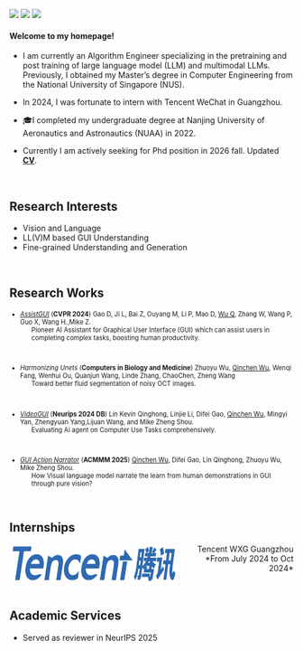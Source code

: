 [![](https://img.shields.io/badge/github-blue?logo=github)](https://github.com/frank6200db)    [![](https://img.shields.io/badge/Google_Scholar-blue?logo=google-scholar)]("https://scholar.google.com/citations?user=PcnkW94AAAAJ&hl=en")     [![](https://img.shields.io/badge/Email-red?logo=gmail&logoColor=white)](qinchen.wu62@gmail.com)

#### Welcome to my homepage! 
- I am currently an Algorithm Engineer specializing in the pretraining and post training of large language model (LLM) and multimodal LLMs. Previously, I obtained my Master’s degree in Computer Engineering from the National University of Singapore (NUS).
- In 2024, I was fortunate to intern with Tencent WeChat in Guangzhou.
- 🎓I completed my undergraduate degree at Nanjing University of Aeronautics and Astronautics (NUAA) in 2022. 

- Currently I am actively seeking for Phd position in 2026 fall. Updated [**CV**](static/assets/qinchen_wu_cv.pdf).



<br>

## Research Interests
- Vision and Language
- LL(V)M based GUI Understanding
- Fine-grained Understanding and Generation

<br>

## Research Works
<ul style="font-size: 0.8em; padding-right: 0">
    <li>
        <i><a href="https://arxiv.org/abs/2312.13108">AssistGUI</a></i> 
        (<b>CVPR 2024</b>) Gao D, Ji L, Bai Z, Ouyang M, Li P, Mao D, <u>Wu Q</u>, Zhang W, Wang P, Guo X, Wang H.,Mike Z.
        <div style="padding-left: 20px;">
            Pioneer AI Assistant for Graphical User Interface (GUI) which can assist users in completing complex tasks, boosting human productivity.
        </div>
    </li>
</ul>

<br>


<ul style="font-size: 0.8em; padding-right: 0">
    <li>
        <i>Harmonizing Unets </i>(<b>Computers in Biology and Medicine</b>) Zhuoyu Wu, <u>Qinchen Wu</u>, Wenqi Fang, Wenhui Ou, Quanjun Wang, Linde Zhang, ChaoChen, Zheng Wang
        <div style="padding-left: 20px;">
            Toward better fluid segmentation of noisy OCT images.
        </div>
    </li>
</ul>
<br>


<ul style="font-size: 0.8em; padding-right: 0">
    <li>
        <i><a href="https://showlab.github.io/videogui/assets/preprint.pdf">VideoGUI</a></i> 
        (<b>Neurips 2024 DB</b>) Lin Kevin Qinghong, Linjie Li, Difei Gao, <u>Qinchen Wu</u>, Mingyi Yan, Zhengyuan Yang,Lijuan Wang, and Mike Zheng Shou.
        <div style="padding-left: 20px;">
            Evaluating Ai agent on Computer Use Tasks comprehensively. 
        </div>
    </li>
</ul>

<br>

<ul style="font-size: 0.8em; padding-right: 0">
    <li>
        <i><a href="https://github.com/showlab/GUI-Narrator">GUI Action Narrator</a></i> 
        (<b>ACMMM 2025</b>)  <u>Qinchen Wu</u>, Difei Gao, Lin Qinghong, Zhuoyu Wu, Mike Zheng Shou.
        <div style="padding-left: 20px;">
            How Visual language model narrate the learn from human demonstrations in GUI through pure vision?
        </div>
    </li>
</ul>

<br>

## Internships


<div style="text-align: right;">
    <img align="left" src="/static/assets/img/tencent.png" width="300" height="70"/> 
    Tencent WXG Guangzhou 
    *From July 2024 to Oct 2024*
</div>

<br>
<br>

## Academic Services 
* Served as reviewer in NeurIPS 2025
